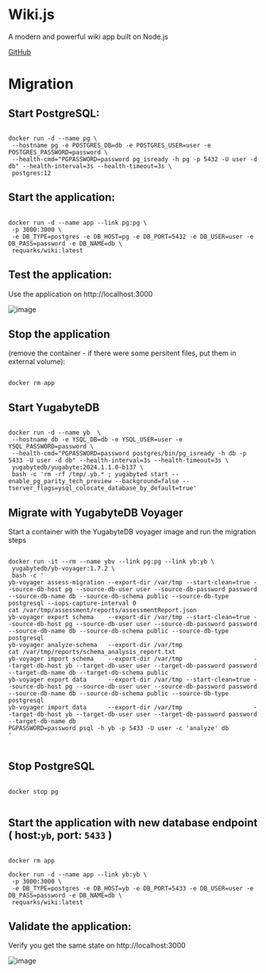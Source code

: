 # Wiki.js

A modern and powerful wiki app built on Node.js

[GitHub](https://github.com/requarks/wiki)

# Migration

## Start PostgreSQL:
```

docker run -d --name pg \
 --hostname pg -e POSTGRES_DB=db -e POSTGRES_USER=user -e POSTGRES_PASSWORD=password \
 --health-cmd="PGPASSWORD=password pg_isready -h pg -p 5432 -U user -d db" --health-interval=3s --health-timeout=3s \
 postgres:12

```

## Start the application:
```

docker run -d --name app --link pg:pg \
 -p 3000:3000 \
 -e DB_TYPE=postgres -e DB_HOST=pg -e DB_PORT=5432 -e DB_USER=user -e DB_PASS=password -e DB_NAME=db \
 requarks/wiki:latest

```

## Test the application:
Use the application on http://localhost:3000

![image](https://github.com/user-attachments/assets/a231ca40-cffb-42c6-a53f-2d0adb598bb5)

## Stop the application
(remove the container - if there were some persitent files, put them in external volume):
```

docker rm app

```

## Start YugabyteDB

```

docker run -d --name yb  \
 --hostname db -e YSQL_DB=db -e YSQL_USER=user -e YSQL_PASSWORD=password \
 --health-cmd="PGPASSWORD=password postgres/bin/pg_isready -h db -p 5433 -U user -d db" --health-interval=3s --health-timeout=3s \
 yugabytedb/yugabyte:2024.1.1.0-b137 \
 bash -c 'rm -rf /tmp/.yb.* ; yugabyted start --enable_pg_parity_tech_preview --background=false --tserver_flags=ysql_colocate_database_by_default=true'

```

## Migrate with YugabyteDB Voyager
Start a container with the YugabyteDB voyager image and run the migration steps

```

docker run -it --rm --name ybv --link pg:pg --link yb:yb \
 yugabytedb/yb-voyager:1.7.2 \
 bash -c '
yb-voyager assess-migration --export-dir /var/tmp --start-clean=true --source-db-host pg --source-db-user user --source-db-password password --source-db-name db --source-db-schema public --source-db-type postgresql --iops-capture-interval 0
cat /var/tmp/assessment/reports/assessmentReport.json
yb-voyager export schema    --export-dir /var/tmp --start-clean=true --source-db-host pg --source-db-user user --source-db-password password --source-db-name db --source-db-schema public --source-db-type postgresql
yb-voyager analyze-schema   --export-dir /var/tmp
cat /var/tmp/reports/schema_analysis_report.txt
yb-voyager import schema    --export-dir /var/tmp                    --target-db-host yb --target-db-user user --target-db-password password --target-db-name db --target-db-schema public
yb-voyager export data      --export-dir /var/tmp --start-clean=true --source-db-host pg --source-db-user user --source-db-password password --source-db-name db --source-db-schema public --source-db-type postgresql
yb-voyager import data      --export-dir /var/tmp                    --target-db-host yb --target-db-user user --target-db-password password --target-db-name db
PGPASSWORD=password psql -h yb -p 5433 -U user -c 'analyze' db
'
 
```

## Stop PostgreSQL

```

docker stop pg


```

## Start the application with new database endpoint ( host:`yb`, port: `5433` )

```

docker rm app

docker run -d --name app --link yb:yb \
 -p 3000:3000 \
 -e DB_TYPE=postgres -e DB_HOST=yb -e DB_PORT=5433 -e DB_USER=user -e DB_PASS=password -e DB_NAME=db \
 requarks/wiki:latest

```

## Validate the application:
Verify you get the same state on http://localhost:3000

![image](https://github.com/user-attachments/assets/5965e267-f335-4209-8cb3-f1443707fd1d)


